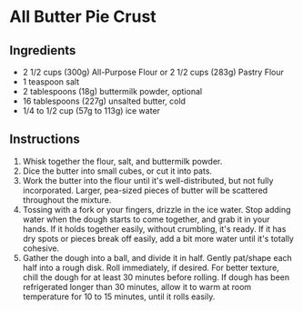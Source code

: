 # All Butter Pie Crust 

## Ingredients
* 2 1/2 cups (300g) All-Purpose Flour or 2 1/2 cups (283g) Pastry Flour
* 1 teaspoon salt
* 2 tablespoons (18g) buttermilk powder, optional
* 16 tablespoons (227g) unsalted butter, cold
* 1/4 to 1/2 cup (57g to 113g) ice water

## Instructions

1. Whisk together the flour, salt, and buttermilk powder.
1. Dice the butter into small cubes, or cut it into pats. 
1. Work the butter into the flour until it's well-distributed, but not fully incorporated. Larger, pea-sized pieces of butter will be scattered throughout the mixture.
1. Tossing with a fork or your fingers, drizzle in the ice water. Stop adding water when the dough starts to come together, and grab it in your hands. If it holds together easily, without crumbling, it's ready. If it has dry spots or pieces break off easily, add a bit more water until it's totally cohesive.
1. Gather the dough into a ball, and divide it in half. Gently pat/shape each half into a rough disk. Roll immediately, if desired. For better texture, chill the dough for at least 30 minutes before rolling. If dough has been refrigerated longer than 30 minutes, allow it to warm at room temperature for 10 to 15 minutes, until it rolls easily.
